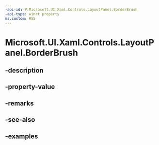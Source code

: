 ```yaml
---
-api-id: P:Microsoft.UI.Xaml.Controls.LayoutPanel.BorderBrush
-api-type: winrt property
ms.custom: RS5
---
```


<!-- Property syntax.
public Brush BorderBrush { get;  set; }
-->

# Microsoft.UI.Xaml.Controls.LayoutPanel.BorderBrush

## -description

## -property-value

## -remarks

## -see-also

## -examples

